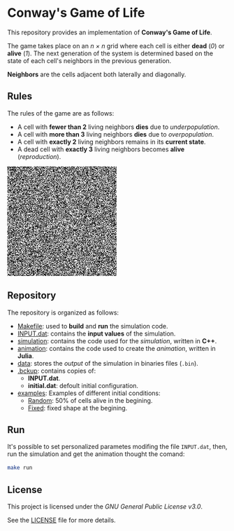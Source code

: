 # Conway's Game of Life

This repository provides an implementation of __Conway's Game of Life__.

The game takes place on an _n × n_ grid where each cell is either __dead__ (_0_) or __alive__ (_1_).
The next generation of the system is determined based on the state of each cell's neighbors in the previous generation.

__Neighbors__ are the cells adjacent both laterally and diagonally.

## Rules

The rules of the game are as follows:

- A cell with __fewer than 2__ living neighbors __dies__ due to _underpopulation_.
- A cell with __more than 3__ living neighbors __dies__ due to _overpopulation_.
- A cell with __exactly 2__ living neighbors remains in its __current state__.
- A dead cell with __exactly 3__ living neighbors becomes __alive__ (_reproduction_).

![GoL GIF](https://github.com/sergio-egm/Conway-s-Game-of-Life/blob/master/life.gif)

## Repository

The repository is organized as follows:

- [Makefile](Makefile): used to __build__ and __run__ the simulation code.
- [INPUT.dat](INPUT.dat): contains the __input values__ of the simulation.
- [simulation](simulation): contains the code used for the _simulation_, written in __C++__.
- [animation](animation): contains the code used to create the _animation_, written in __Julia__.
- [data](data): stores the _output_ of the simulation in binaries files (`.bin`).
- [.bckup](.bckup): contains copies of:
  - __INPUT.dat__.
  - __initial.dat__: defoult initial configuration.
- [examples](examples): Examples of different initial conditions:
  - [Random](examples/random.gif): 50% of cells alive in the begining.
  - [Fixed](examples/fixed.gif): fixed shape at the begining.

## Run

It's possible to set personalized parametes modifing the file `INPUT.dat`, then, run the simulation and get the animation thought the comand:

```bash
make run
```

## License

This project is licensed under the _GNU General Public License v3.0_.

See the [LICENSE](LICENSE) file for more details.

